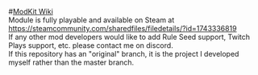 #[ModKit Wiki](../../wiki)  
Module is fully playable and available on Steam at https://steamcommunity.com/sharedfiles/filedetails/?id=1743336819  
If any other mod developers would like to add Rule Seed support, Twitch Plays support, etc. please contact me on discord.  
If this repository has an "original" branch, it is the project I developed myself rather than the master branch.
